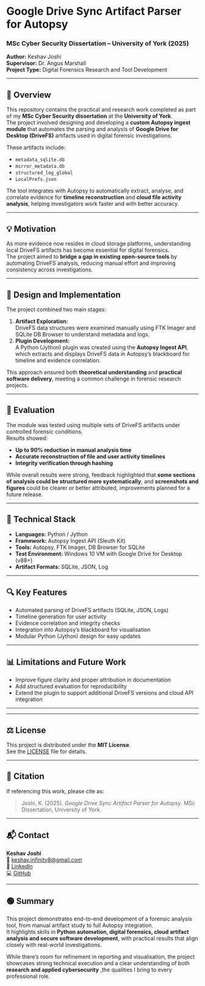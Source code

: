 # Google Drive Sync Artifact Parser for Autopsy

### MSc Cyber Security Dissertation – University of York (2025)  
**Author:** Keshav Joshi  
**Supervisor:** Dr. Angus Marshall  
**Project Type:** Digital Forensics Research and Tool Development   

---

## 📘 Overview

This repository contains the practical and research work completed as part of my **MSc Cyber Security dissertation** at the **University of York**.  
The project involved designing and developing a **custom Autopsy ingest module** that automates the parsing and analysis of **Google Drive for Desktop (DriveFS)** artifacts used in digital forensic investigations.

These artifacts include:
- `metadata_sqlite.db`  
- `mirror_metadata.db`  
- `structured_log_global`  
- `LocalPrefs.json`  

The tool integrates with Autopsy to automatically extract, analyse, and correlate evidence for **timeline reconstruction** and **cloud file activity analysis**, helping investigators work faster and with better accuracy.

---

## 💡 Motivation

As more evidence now resides in cloud storage platforms, understanding local DriveFS artifacts has become essential for digital forensics.  
The project aimed to **bridge a gap in existing open-source tools** by automating DriveFS analysis, reducing manual effort and improving consistency across investigations.

---

## 🧩 Design and Implementation

The project combined two main stages:

1. **Artifact Exploration:**  
   DriveFS data structures were examined manually using FTK Imager and SQLite DB Browser to understand metadata and logs.  
2. **Plugin Development:**  
   A Python (Jython) plugin was created using the **Autopsy Ingest API**, which extracts and displays DriveFS data in Autopsy’s blackboard for timeline and evidence correlation.

This approach ensured both **theoretical understanding** and **practical software delivery**, meeting a common challenge in forensic research projects.

---

## 🧪 Evaluation

The module was tested using multiple sets of DriveFS artifacts under controlled forensic conditions.  
Results showed:
- **Up to 90% reduction in manual analysis time**  
- **Accurate reconstruction of file and user activity timelines**  
- **Integrity verification through hashing**  

While overall results were strong, feedback highlighted that **some sections of analysis could be structured more systematically**, and **screenshots and figures** could be clearer or better attributed, improvements planned for a future release.

---

## 🧠 Technical Stack

- **Languages:** Python / Jython  
- **Framework:** Autopsy Ingest API (Sleuth Kit)  
- **Tools:** Autopsy, FTK Imager, DB Browser for SQLite  
- **Test Environment:** Windows 10 VM with Google Drive for Desktop (v88+)  
- **Artifact Formats:** SQLite, JSON, Log  

---

## 🔍 Key Features

- Automated parsing of DriveFS artifacts (SQLite, JSON, Logs)  
- Timeline generation for user activity  
- Evidence correlation and integrity checks  
- Integration into Autopsy’s blackboard for visualisation  
- Modular Python (Jython) design for easy updates  

---

## 📊 Limitations and Future Work

- Improve figure clarity and proper attribution in documentation  
- Add structured evaluation for reproducibility  
- Extend the plugin to support additional DriveFS versions and cloud API integration  

---

---

## ⚖️ License

This project is distributed under the **MIT License**.  
See the [LICENSE](./LICENSE) file for details.

---

## 🧾 Citation

If referencing this work, please cite as:

> Joshi, K. (2025). *Google Drive Sync Artifact Parser for Autopsy*. MSc Dissertation, University of York.

---

## 📬 Contact

**Keshav Joshi**  
📧 [keshav.infinity8@gmail.com](mailto:keshav.infinity8@gmail.com)  
🔗 [LinkedIn](https://www.linkedin.com/in/keshavjoshi28)  
💻 [GitHub](https://github.com/keshavjoshi7744)

---

## 🟢 Summary

This project demonstrates end-to-end development of a forensic analysis tool, from manual artifact study to full Autopsy integration.  
It highlights skills in **Python automation, digital forensics, cloud artifact analysis and secure software development**, with practical results that align closely with real-world investigations.

While there’s room for refinement in reporting and visualisation, the project showcases strong technical execution and a clear understanding of both **research and applied cybersecurity** ,the qualities I bring to every professional role.



